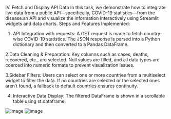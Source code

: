 IV. Fetch and Display API Data
In this task, we demonstrate how to integrate live data from a public API—specifically, COVID-19 statistics—from the disease.sh API and visualize the information interactively using Streamlit widgets and data charts.
Steps and Features Implemented:

1. API Integration with requests:
A GET request is made to fetch country-wise COVID-19 statistics.
The JSON response is parsed into a Python dictionary and then converted to a Pandas DataFrame.

2.Data Cleaning & Preparation:
Key columns such as cases, deaths, recovered, etc., are selected.
Null values are filled, and all data types are coerced into numeric formats to prevent visualization issues.

3.Sidebar Filters:
Users can select one or more countries from a multiselect widget to filter the data.
If no countries are selected or the selected ones aren’t found, a fallback to default countries ensures continuity.

4. Interactive Data Display:
The filtered DataFrame is shown in a scrollable table using st.dataframe.

![image](https://github.com/user-attachments/assets/d71a1c33-6940-4543-be0a-e2866f4573b2)
![image](https://github.com/user-attachments/assets/6d3c4da9-8662-48ed-8bf2-2637733c515b)
